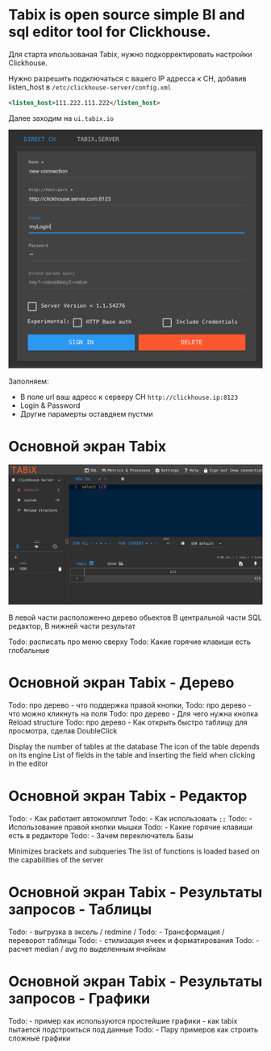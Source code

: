 Tabix is open source simple BI and sql editor tool for Clickhouse. 
==================================================================


Для старта ипользованая Tabix, нужно подкорректировать настройки Clickhouse. 

Нужно разрешить подключаться с вашего IP адресса к CH, добавив listen_host в `/etc/clickhouse-server/config.xml` 

```xml
<listen_host>111.222.111.222</listen_host>
```


Далее заходим на `ui.tabix.io`


![Alt Text](tabixlogin.png)

Заполняем:
* В поле url ваш адресс к серверу СH `http://clickhouse.ip:8123`
* Login & Password
* Другие парамерты оставдяем пустми




Основной экран Tabix
==================================================================
![tabixmainpage](tabixmainpage2.png)


В левой части расположенно дерево обьектов
В центральной части SQL редактор,
В нижней части результат

Todo: расписать про меню сверху
Todo: Какие горячие клавиши есть глобальные

Основной экран Tabix - Дерево
==================================================================
Todo: про дерево - что поддержка правой кнопки,
Todo: про дерево - что можно кликнуть на поля
Todo: про дерево - Для чего нужна кнопка Reload structure
Todo: про дерево - Как открыть быстро таблицу для просмотра, сделав DoubleClick

Display the number of tables at the database
The icon of the table depends on its engine
List of fields in the table and inserting the field when clicking in the editor



Основной экран Tabix - Редактор
==================================================================
Todo: - Как работает автокомплит
Todo: - Как использовать `;;`
Todo: - Использование правой кнопки мышки
Todo: - Какие горячие клавиши есть в редакторе
Todo: - Зачем переключатель Базы

Minimizes brackets and subqueries
The list of functions is loaded based on the capabilities of the server




Основной экран Tabix - Результаты запросов - Таблицы
==================================================================
Todo: - выгрузка в эксель / redmine /
Todo: - Трансформация / переворот таблицы
Todo: - стилизация ячеек и форматирования
Todo: - расчет median / avg по выделенным ячейкам




Основной экран Tabix - Результаты запросов - Графики
==================================================================
Todo: - пример как используются простейшие графики - как tabix пытается подстроиться под данные
Todo: - Пару примеров как строить сложные графики




